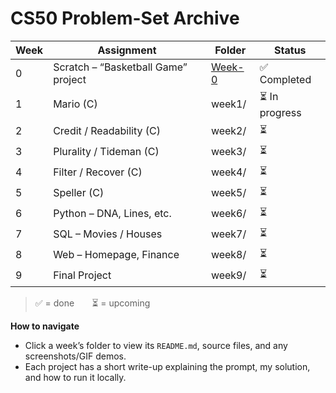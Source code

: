 # CS50 Problem-Set Archive

| Week | Assignment | Folder | Status |
|------|------------|--------|--------|
| 0    | Scratch – “Basketball Game” project | [Week-0](Week-0/) | ✅ Completed |
| 1    | Mario (C) | week1/ | ⏳ In progress |
| 2    | Credit / Readability (C) | week2/ | ⏳ |
| 3    | Plurality / Tideman (C) | week3/ | ⏳ |
| 4    | Filter / Recover (C) | week4/ | ⏳ |
| 5    | Speller (C) | week5/ | ⏳ |
| 6    | Python – DNA, Lines, etc. | week6/ | ⏳ |
| 7    | SQL – Movies / Houses | week7/ | ⏳ |
| 8    | Web – Homepage, Finance | week8/ | ⏳ |
| 9    | Final Project | week9/ | ⏳ |

> ✅ = done  ⏳ = upcoming

**How to navigate**

* Click a week’s folder to view its `README.md`, source files, and any screenshots/GIF demos.  
* Each project has a short write-up explaining the prompt, my solution, and how to run it locally.